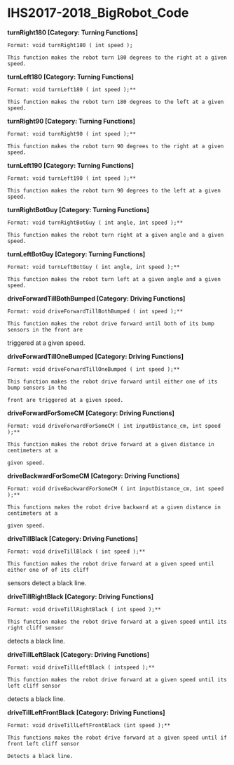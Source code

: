 # IHS2017-2018_BigRobot_Code
**turnRight180	[Category: Turning Functions]**

	Format: void turnRight180 ( int speed );

	This function makes the robot turn 180 degrees to the right at a given speed.

**turnLeft180	[Category: Turning Functions]**

	Format: void turnLeft180 ( int speed );**

	This function makes the robot turn 180 degrees to the left at a given speed.

**turnRight90	[Category: Turning Functions]**

	Format: void turnRight90 ( int speed );**

	This function makes the robot turn 90 degrees to the right at a given speed.

**turnLeft190	[Category: Turning Functions]**

	Format: void turnLeft190 ( int speed );**

	This function makes the robot turn 90 degrees to the left at a given speed.

**turnRightBotGuy	[Category: Turning Functions]**

	Format: void turnRightBotGuy ( int angle, int speed );**

	This function makes the robot turn right at a given angle and a given speed.

**turnLeftBotGuy	[Category: Turning Functions]**

	Format: void turnLeftBotGuy ( int angle, int speed );**

	This function makes the robot turn left at a given angle and a given speed.

**driveForwardTillBothBumped	[Category: Driving Functions]**

	Format: void driveForwardTillBothBumped ( int speed );**

	This function makes the robot drive forward until both of its bump sensors in the front are

triggered at a given speed.

**driveForwardTillOneBumped	[Category: Driving Functions]**

	Format: void driveForwardTillOneBumped ( int speed );**

	This function makes the robot drive forward until either one of its bump sensors in the

	front are triggered at a given speed.

**driveForwardForSomeCM	[Category: Driving Functions]**

	Format: void driveForwardForSomeCM ( int inputDistance_cm, int speed );**

	This function makes the robot drive forward at a given distance in centimeters at a

	given speed.

**driveBackwardForSomeCM	[Category: Driving Functions]**

	Format: void driveBackwardForSomeCM ( int inputDistance_cm, int speed );**

	This functions makes the robot drive backward at a given distance in centimeters at a

	given speed.

**driveTillBlack	[Category: Driving Functions]**

	Format: void driveTillBlack ( int speed );**

	This function makes the robot drive forward at a given speed until either one of of its cliff

sensors detect a black line.

**driveTillRightBlack	[Category: Driving Functions]**

	Format: void driveTillRightBlack ( int speed );**

	This function makes the robot drive forward at a given speed until its right cliff sensor 

detects a black line.

**driveTillLeftBlack	[Category: Driving Functions]**

	Format: void driveTillLeftBlack ( intspeed );**

	This function makes the robot drive forward at a given speed until its left cliff sensor 

detects a black line.

**driveTillLeftFrontBlack	[Category: Driving Functions]**

	Format: void driveTillLeftFrontBlack (int speed );**

	This functions makes the robot drive forward at a given speed until if front left cliff sensor

	Detects a black line.
